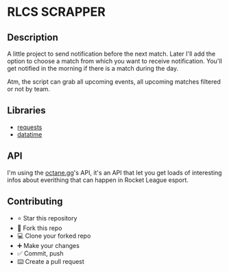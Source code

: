 # RLCS SCRAPPER
## Description

A little project to send notification before the next match.
Later I'll add the option to choose a match from which you want to receive notification.
You'll get notified in the morning if there is a match during the day.

Atm, the script can grab all upcoming events, all upcoming matches filtered or not by team.

## Libraries
- [requests](https://pypi.org/project/requests/)
- [datatime](https://docs.python.org/3/library/datetime.html)

## API

I'm using the [octane.gg](https://zsr.octane.gg/)'s API, it's an API that let you get loads of interesting infos about everithing that can happen in Rocket League esport.

## Contributing

- ⭐ Star this repository
- 🍴 Fork this repo
- 💻 Clone your forked repo
- ➕ Make your changes
- ✅ Commit, push
- ⌨️ Create a pull request
